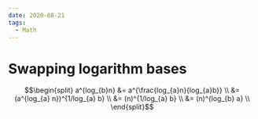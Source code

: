 ```yaml
---
date: 2020-08-21
tags: 
  - Math
---
```


# Swapping logarithm bases

$$\begin{split}
a^{log_{b}n} &= a^{\frac{log_{a}n}{log_{a}b}} \\
             &= (a^{log_{a} n})^{1/log_{a} b} \\
             &= (n)^{1/log_{a} b} \\
             &= (n)^{log_{b} a} \\
\end{split}$$
